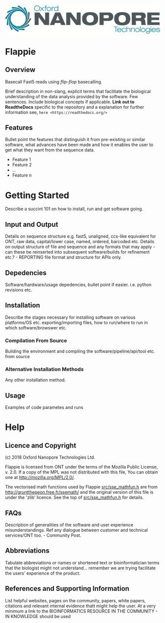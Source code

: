 ![Oxford Nanopore Technologies logo](images/ONT_logo_590x106.png)


# Flappie

## Overview

Basecall Fast5 reads using _flip-flop_ basecalling.  

Brief description in non-slang, explicit terms that facilitate the biological understanding of the data analysis provided by the software. Few sentences. Include biological concepts if applicable. **Link out to ReadtheDocs** specific to the repository and a explanation for further information see, `here <https://readthedocs.org/>`

## Features

Bullet point the features that distinguish it from pre-existing or similar software, what advances have been made and how it enables the user to get what they want from the sequence data.

- Feature 1
- Feature 2
- ...
- Feature n


# Getting Started

Describe a succint 101 on how to install, run and get software going.

## Input and Output

Details on sequence structure e.g. fast5, unaligned, ccs-like equivalent for ONT, raw data, capital/lower case, named, ordered, barcoded etc. Details on output structure of file and sequence and any formats that may apply - can these be reinserted into subsequent software/builds for refinement etc.? - REPORTING  file format and structure for APIs only.

## Depedencies

Software/hardware/usage depedencies, bullet point if easier. i.e. python revisions etc. 

## Installation

Describe the stages necessary for installing software on various platforms/OS etc. exporting/importing files, how to run/where to run in which software/browswer etc.

### Compilation From Source

Building the environment and compiling the software/pipeline/api/tool etc. from source

### Alternative Installation Methods

Any other installation method.

## Usage

Examples of code parametes and runs


# Help

## Licence and Copyright
(c) 2018 Oxford Nanopore Technologies Ltd.


Flappie is licensed from ONT under the terms of the Mozilla Public
License, v. 2.0. If a copy of the MPL was not distributed with this
file, You can obtain one at http://mozilla.org/MPL/2.0/.

The vectorised math functions used by Flappie [src/sse_mathfun.h](src/sse_mathfun.h) are from
http://gruntthepeon.free.fr/ssemath/ and the original version of this file is
under the 'zlib' licence.  See the top of [src/sse_mathfun.h](src/sse_mathfun.h) for details.


## FAQs

Description of generalities of the software and user experience misunderstandings. Ref any dialogue between customer and technical services/ONT too. - Community Post.

## Abbreviations

Tabulate abbreviations or names or shortened text or bioinformatician terms that the biologist might not understand... remember we are trying facilitate the users' experience of the product.

## References and Supporting Information

List helpful websites, pages on the community, papers, white papers, citations and relevant internal evidence thatt might help the user.
At a very minimum a link to the BIOINFORMATICS RESOURCE IN THE COMMUNITY - IN KNOWLEDGE should be used
